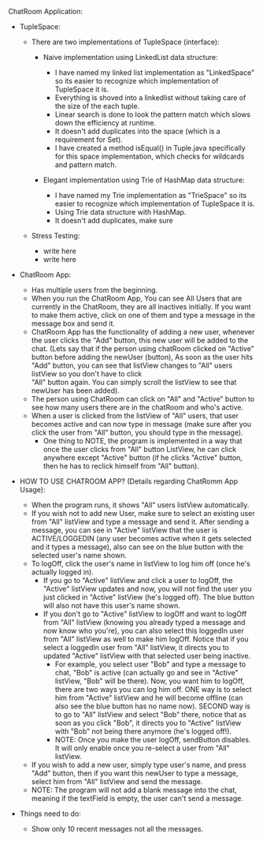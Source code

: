 ChatRoom Application: 
 - TupleSpace:
   - There are two implementations of TupleSpace (interface):
     - Naive implementation using LinkedList data structure:
          - I have named my linked list implementation as "LinkedSpace" so its 
        easier to recognize which implementation of TupleSpace it is. 
          - Everything is shoved into a linkedlist without taking care of the 
        size of the each tuple. 
          - Linear search is done to look the pattern match which slows down 
        the efficiency at runtime. 
          - It doesn't add duplicates into the space (which is a requirement 
        for Set).
          - I have created a method isEqual() in Tuple.java specifically for 
        this space implementation, which checks for wildcards and pattern match.
           
     - Elegant implementation using Trie of HashMap data structure:
          - I have named my Trie implementation as "TrieSpace" so its easier to
         recognize which implementation of TupleSpace it is. 
          - Using Trie data structure with HashMap. 
          - It doesn't add duplicates, make sure  
         
   - Stress Testing:
     - write here
     - write here
     
 - ChatRoom App:
   - Has multiple users from the beginning.
   - When you run the ChatRoom App, You can see All Users that are currently 
   in the ChatRoom, they are all inactives initially. If you want to make them 
   active, click on one of them and type a message in the message box and send it.   
   - ChatRoom App has the functionality of adding a new user, whenever the 
   user clicks the "Add" button, this new user will be added to the chat. (Lets
   say that if the person using chatRoom clicked on "Active" button before 
   adding the newUser (button), As soon as the user hits "Add" button, you can 
   see that listView changes to "All" users listView so you don't have to click  
   "All" button again. You can simply scroll the listView to see that newUser
   has been added).
   - The person using ChatRoom can click on "All" and "Active" button to see 
   how many users there are in the chatRoom and who's active.   
   - When a user is clicked from the listView of "All" users, that user becomes 
   active and can now type in message (make sure after you click the user 
   from "All" button, you should type in the message).
     - One thing to NOTE, the program is implemented in a way that once the 
     user clicks from "All" button ListView, he can click anywhere except 
     "Active" button (if he clicks "Active" button, then he has to reclick 
     himself from "All" button).
     
 - HOW TO USE CHATROOM APP? (Details regarding ChatRomm App Usage):
   - When the program runs, it shows "All" users listView automatically.
   - If you wish not to add new User, make sure to select an existing user 
      from "All" listView and type a message and send it. After sending a 
      message, you can see in "Active" listView that the user is 
      ACTIVE/LOGGEDIN (any user becomes active when it gets selected and it 
      types a message), also can see on the blue button with the 
      selected user's name shown.
   - To logOff, click the user's name in listView to log him off (once he's 
      actually logged in).
      - If you go to "Active" listView and click a user to logOff, the "Active"
        listView updates and now, you will not find the user you just clicked 
        in "Active" listView (he's logged off). The blue button will also not 
        have this user's name shown.
      - If you don't go to "Active" listView to logOff and want to logOff from 
        "All" listView (knowing you already typed a message and now know who you're),
        you can also select this loggedIn user from "All" listView as well to 
        make him logOff. Notice that if you select a loggedIn user from "All" 
        listView, it directs you to updated "Active" listView with that 
        selected user being inactive.
        - For example, you select user "Bob" and type a message to chat, 
          "Bob" is active (can actually go and see in "Active" listView, 
          "Bob" will be there). Now, you want him to logOff, there are two 
          ways you can log him off. ONE way is to select him from "Active" 
          listView and he will become offline (can also see the blue button 
          has no name now). SECOND way is to go to "All" listView and select 
          "Bob" there, notice that as soon as you click "Bob", it directs you 
          to "Active" listView with "Bob" not being there anymore (he's logged
           off!).
        - NOTE: Once you make the user logOff, sendButton disables. It will 
        only enable once you re-select a user from "All" listView. 
   - If you wish to add a new user, simply type user's name, and press 
      "Add" button, then if you want this newUser to type a message, select 
      him from "All" listView and send the message. 
   - NOTE: The program will not add a blank message into the chat, meaning 
      if the textField is empty, the user can't send a message. 
             
           
   
         
 - Things need to do: 
   - Show only 10 recent messages not all the messages.